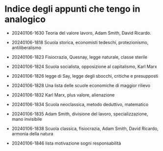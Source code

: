 # Indice degli appunti che tengo in analogico

- 20240106-1630 Teoria del valore lavoro, Adam Smith, David Ricardo.

- 20240106-1818 Scuola storica, economisti tedeschi, protezionismo, antiliberalismo

- 20240106-1823 Fisiocrazia, Quesnay, legge naturale, classe sterile 

- 20240106-1824 Scuola socialista, opposizione al capitalismo, Karl Marx 

- 20240106-1826 legge di Say, legge degli sbocchi, critiche e presupposti 

- 20240106-1828 Una lista delle scuole economiche di maggior rilievo 

- 20240106-1832 Karl Marx, plus valore, alienazione 

- 20240106-1834 Scuola neoclassica, metodo deduttivo, matematico 

- 20240106-1835 Adam Smith, divisione del lavoro, specializzazione, mano invisibile 

- 20240106-1838 Scuola classica, fisiocrazia, Adam Smith, David Ricardo, armonia della natura 

- 20240106-1846 lista motivazione sogni responsabilità 


